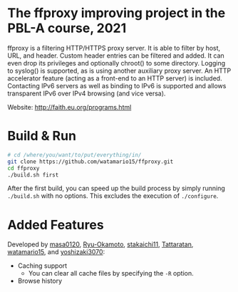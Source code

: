 # The ffproxy improving project in the PBL-A course, 2021

ffproxy is a filtering HTTP/HTTPS proxy server. It is able to filter by host,
URL, and header.  Custom header entries can be filtered and added.
It can even drop its privileges and optionally chroot() to some directory.
Logging to syslog() is supported, as is using another auxiliary proxy server.
An HTTP accelerator feature (acting as a front-end to an HTTP server) is
included.  Contacting IPv6 servers as well as binding to IPv6 is supported
and allows transparent IPv6 over IPv4 browsing (and vice versa).

Website:    http://faith.eu.org/programs.html

Build & Run
===========

```sh
# cd /where/you/want/to/put/everything/in/
git clone https://github.com/watamario15/ffproxy.git
cd ffproxy
./build.sh first
```

After the first build, you can speed up the build process by simply running `./build.sh` with no options. This excludes the execution of `./configure`.

Added Features
===========

Developed by [masa0120](https://github.com/masa0120), [Ryu-Okamoto](https://github.com/Ryu-Okamoto), [stakaichi11](https://github.com/stakaichi11), [Tattaratan](https://github.com/Tattaratan), [watamario15](https://github.com/watamario15), and [yoshizaki3070](https://github.com/yoshizaki3070):

- Caching support
  - You can clear all cache files by specifying the `-R` option.
- Browse history
